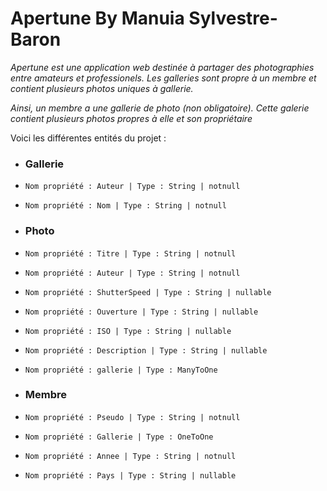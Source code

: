 # Apertune By Manuia Sylvestre-Baron


_Apertune est une application web destinée à partager des photographies entre amateurs et professionels._
_Les galleries sont propre à un membre et contient plusieurs photos uniques à gallerie._

_Ainsi, un membre a une gallerie de photo (non obligatoire). Cette galerie contient plusieurs photos propres à elle et son propriétaire_



Voici les différentes entités du projet :



*   ### Gallerie
  *     Nom propriété : Auteur | Type : String | notnull
  *     Nom propriété : Nom | Type : String | notnull


*    ### Photo
  *     Nom propriété : Titre | Type : String | notnull

  *     Nom propriété : Auteur | Type : String | notnull

  *     Nom propriété : ShutterSpeed | Type : String | nullable

  *     Nom propriété : Ouverture | Type : String | nullable

  *     Nom propriété : ISO | Type : String | nullable

  *     Nom propriété : Description | Type : String | nullable

  *     Nom propriété : gallerie | Type : ManyToOne

*   ### Membre
  *     Nom propriété : Pseudo | Type : String | notnull

  *     Nom propriété : Gallerie | Type : OneToOne

  *     Nom propriété : Annee | Type : String | notnull

  *     Nom propriété : Pays | Type : String | nullable
